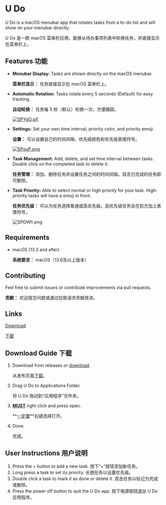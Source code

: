 # U Do

U Do is a macOS menubar app that rotates tasks from a to-do list and will show on your menubar directly.

U Do 是一款 macOS 菜单栏应用，能够从待办事项列表中轮换任务，并直接显示在菜单栏上。

## Features 功能

- **Menubar Display:** Tasks are shown directly on the macOS menubar.

  **菜单栏显示：** 任务直接显示在 macOS 菜单栏上。

- **Automatic Rotation:** Tasks rotate every 5 seconds (Default) for easy tracking.

  **自动轮换：** 任务每 5 秒（默认）轮换一次，方便跟踪。

  [![SPYgO.gif](https://s7.gifyu.com/images/SPYgO.gif)](https://gifyu.com/image/SPYgO)

- **Settings:** Set your own time interval, priority color, and priority emoji.

  **设置：** 可以设置自己的时间间隔、优先级颜色和优先级表情符号。

  [![SPouP.png](https://s13.gifyu.com/images/SPouP.png)](https://gifyu.com/image/SPouP)

- **Task Management:** Add, delete, and set time interval between tasks. Double click on the completed task to delete it.

  **任务管理：** 添加、删除任务并设置任务之间的时间间隔。双击已完成的任务即可删除。

- **Task Priority:** Able to select normal or high priority for your task. High-priority tasks will have a emoji in front.

  **任务优先级：** 可以为任务选择普通或高优先级。高优先级任务会在前方加上表情符号。

  ![SPDWh.png](https://s7.gifyu.com/images/SPDWh.png)

## Requirements

- macOS (13.3 and after)

  **系统要求：** macOS（13.6及以上版本）

## Contributing

Feel free to submit issues or contribute improvements via pull requests.

**贡献：** 欢迎提交问题或通过拉取请求贡献改进。

## Links

[Download](https://github.com/chriyocc/U-Do/releases/latest)

[下载](https://github.com/chriyocc/U-Do/releases/latest)

## Download Guide 下载

1. Download from releases or [download](https://github.com/chriyocc/U-Do/releases/latest).

   从发布页面[下载](https://github.com/chriyocc/U-Do/releases/latest)。

2. Drag U Do to Applications Folder.

   将 U Do 拖动到“应用程序”文件夹。

3. **<u>MUST</u>** right click and press open.

   **<u>一定要</u>**右键选择打开。

4. Done.

   完成。

## User Instructions 用户说明

1. Press the + button to add a new task.
   按下“+”按钮添加新任务。
2. Long press a task to set its priority.
   长按任务以设置优先级。
3. Double click a task to mark it as done or delete it.
   双击任务以标记为完成或删除。
4. Press the power off button to quit the U Do app.
   按下电源按钮退出 U Do 应用程序。
